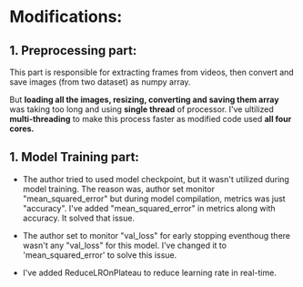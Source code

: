 # Modifications:

## 1. Preprocessing part:

This part is responsible for extracting frames from videos, then convert and save images (from two dataset) as numpy array.

But **loading all the images, resizing, converting and saving them array** was taking too long and using **single thread** of processor. I've ultilized **multi-threading** to make this process faster as modified code used **all four cores.**

## 1. Model Training part:

* The author tried to used model checkpoint, but it wasn't utilized during model training. The reason was, author set monitor "mean_squared_error" but during model compilation, metrics was just "accuracy". I've added "mean_squared_error" in metrics along with accuracy. It solved that issue.

* The author set to monitor "val_loss" for early stopping eventhoug there wasn't any "val_loss" for this model. I've changed it to 'mean_squared_error' to solve this issue.
* I've added ReduceLROnPlateau to reduce learning rate in real-time.
